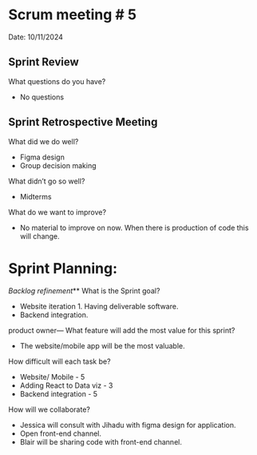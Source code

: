 # Scrum meeting # 5
Date: 10/11/2024

## Sprint Review
What questions do you have? 
- No questions

## Sprint Retrospective Meeting
What did we do well?
- Figma design
- Group decision making

What didn’t go so well?	
- Midterms

What do we want to improve?
- No material to improve on now. When there is production of code this will change. 

# Sprint Planning:

_Backlog refinement_**
What is the Sprint goal?
- Website iteration 1. Having deliverable software. 
- Backend integration. 

product owner— What feature will add the most value for this sprint?
- The website/mobile app will be the most valuable. 

How difficult will each task be? 
- Website/ Mobile - 5
- Adding React to Data viz - 3
- Backend integration - 5

How will we collaborate? 
- Jessica will consult with Jihadu with figma design for application.
- Open front-end channel.
- Blair will be sharing code with front-end channel. 